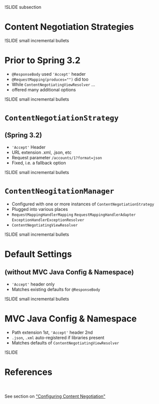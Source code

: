 !SLIDE subsection
# Content Negotiation Strategies

!SLIDE small incremental bullets
# Prior to Spring 3.2

* `@ResponseBody` used `'Accept'` header
* `@RequestMapping(produces="")` did too
* While `ContentNegotiatingViewResolver` ...
* offered many additional options

!SLIDE small incremental bullets
# `ContentNegotiationStrategy`
## (Spring 3.2)

* `'Accept'` Header
* URL extension .xml, .json, etc
* Request parameter `/accounts/1?format=json`
* Fixed, i.e. a fallback option

!SLIDE small incremental bullets
# `ContentNeogitationManager`

* Configured with one or more instances of `ContentNegotiationStrategy`
* Plugged into various places
* `RequestMappingHandlerMapping` `RequestMappingHandlerAdapter` `ExceptionHandlerExceptionResolver`
* `ContentNegotiatingViewResolver`

!SLIDE small incremental bullets
# Default Settings
## (__without__ MVC Java Config & Namespace)

* `'Accept'` header only
* Matches existing defaults for `@ResponseBody`

!SLIDE small incremental bullets
# MVC Java Config & Namespace

* Path extension 1st, `'Accept'` header 2nd
* `.json`, `.xml` auto-registered if libraries present
* Matches defaults of `ContentNegotiatingViewResolver`

!SLIDE

# References
<br>
<br>
See section on <a href="http://static.springsource.org/spring-framework/docs/3.2.0.BUILD-SNAPSHOT/reference/htmlsingle/#new-in-3.2-webmvc-content-negotiation">"Configuring Content Negotiation"</a>



